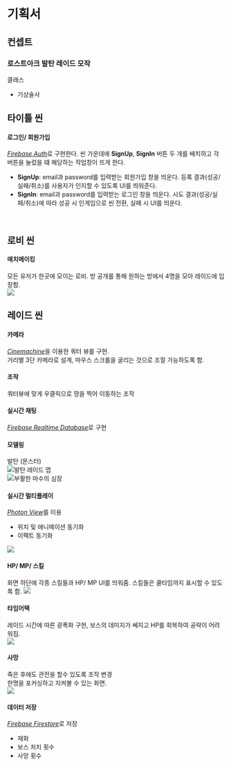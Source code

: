
# 기획서
## 컨셉트
### 로스트아크 발탄 레이드 모작
클래스
- 기상술사

## 타이틀 씬
#### 로그인/ 회원가입
<u>*Firebase Auth*</u>로 구현한다.
씬 가운데에 **SignUp**, **SignIn** 버튼 두 개를 배치하고 각 버튼을 눌렀을 떄 해당하는 작업창이 뜨게 한다.  
- **SignUp**: email과 password를 입력받는 회원가입 창을 띄운다. 등록 결과(성공/실패/취소)를 사용자가 인지할 수 있도록 UI를 띄워준다.
- **SignIn**: email과 password를 입력받는 로그인 창을 띄운다. 시도 결과(성공/실패/취소)에 따라 성공 시 인게임으로 씬 전환, 실패 시 UI를 띄운다.  
</br>

## 로비 씬
#### 매치메이킹
모든 유저가 한곳에 모이는 로비.
방 공개를 통해 원하는 방에서 4명을 모아 레이드에 입장함.  
![](https://static.inven.co.kr/column/2023/02/03/news/i15778576269.png)  

## 레이드 씬
#### 카메라
<u>*Cinemachine*</u>을 이용한 쿼터 뷰를 구현.  
거리별 3단 카메라로 설계, 마우스 스크롤을 굴리는 것으로 조절 가능하도록 함. 

#### 조작
쿼터뷰에 맞게 우클릭으로 땅을 찍어 이동하는 조작

#### 실시간 채팅
<u>*Firebase Realtime Database*</u>로 구현  

#### 모델링
발탄 (몬스터)  
![발탄](https://img1.daumcdn.net/thumb/R1280x0/?scode=mtistory2&fname=https%3A%2F%2Fblog.kakaocdn.net%2Fdn%2FbEHIKO%2FbtspxcpoIs9%2F1xOdpaoEE8xow2Q0Ap7Kgk%2Fimg.webp)
레이드 맵  
![부활한 마수의 심장](https://i.namu.wiki/i/jq_X8f5nIeg-f4IR3NL4CGYtfzV66IxuMyRi2b8dwuMDR5vJER29JzUtrP-0chr8pOFk4PhBeU7jUR7bsEOv5OBT5GRcrL9LGJSpXPcHxudZHllSaLtWWF4fpQGgi00dNhap2KpNRr-v9LHbrEM17w.webp)  

#### 실시간 멀티플레이
<u>*Photon View*</u>를 이용
- 위치 및 애니메이션 동기화
- 이펙트 동기화  

![](https://d3kxs6kpbh59hp.cloudfront.net/community/COMMUNITY/2134147d66c24c69b2704b6069197d7a/5de5ea4b83c641e6b1b2ea8dcebb7916_1608214311.png)  
#### HP/ MP/ 스킬
화면 하단에 각종 스킬들과 HP/ MP UI를 띄워줌.
스킬들은 쿨타임까지 표시할 수 있도록 함.
![](https://static.inven.co.kr/column/2017/09/16/news/i13577284414.jpg)  
#### 타임어택
레이드 시간에 따른 광폭화 구현,
보스의 데미지가 쎄지고 HP를 회복하여 공략이 어려워짐.  
![](http://d3kxs6kpbh59hp.cloudfront.net/community/COMMUNITY/f1273958ee2e44fca6ad7b6ca3885a24/1a681d93f79840d28e120ab11cd649be_1527851806.png)  
#### 사망
죽은 후에도 관전을 할수 있도록 조작 변경  
한명을 포커싱하고 지켜볼 수 있는 화면.  
![](https://upload3.inven.co.kr/upload/2022/08/11/bbs/i14265731425.jpg?MW=800)  
#### 데이터 저장
<u>*Firebase Firestore*</u>로 저장
- 재화
- 보스 처치 횟수
- 사망 횟수

